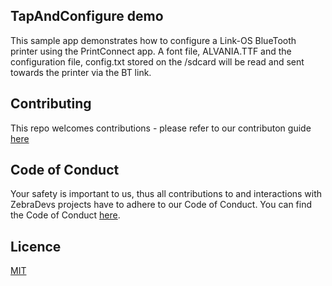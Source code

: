 ## TapAndConfigure demo
This sample app demonstrates how to configure a Link-OS BlueTooth printer using the PrintConnect app. A font file, ALVANIA.TTF and the configuration file, config.txt stored on the /sdcard will be read and sent towards the printer via the BT link.

## Contributing
This repo welcomes contributions - please refer to our contributon guide [here](CONTRIBUTING.MD)

## Code of Conduct
Your safety is important to us, thus all contributions to and interactions with ZebraDevs projects have to adhere to our Code of Conduct.
You can find the Code of Conduct [here](Code_of_Conduct.md).

## Licence
[MIT](LICENSE.txt)
